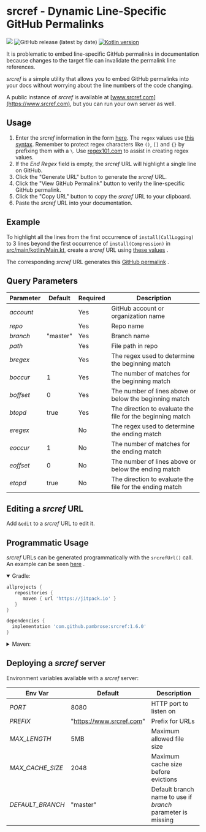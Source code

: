 # srcref - Dynamic Line-Specific GitHub Permalinks

[![](https://jitpack.io/v/pambrose/srcref.svg)](https://jitpack.io/#pambrose/srcref)
![GitHub release (latest by date)](https://img.shields.io/github/v/release/pambrose/srcref)
[![Kotlin version](https://img.shields.io/badge/kotlin-1.9.22-red?logo=kotlin)](http://kotlinlang.org)

It is problematic to embed line-specific GitHub permalinks in documentation because
changes to the target file can invalidate the permalink line references.

_srcref_ is a simple utility that allows you to embed GitHub permalinks into your
docs without worrying about the line numbers of the code changing.

A public instance of _srcref_ is available at [www.srcref.com](https://www.srcref.com),
but you can run your own server as well.

## Usage

1) Enter the _srcref_ information in the form [here](https://www.srcref.com).
   The `regex` values use [this syntax](https://docs.oracle.com/javase/8/docs/api/java/util/regex/Pattern.html).
   Remember to protect regex characters like `()`, `[]` and `{}` by prefixing them with a `\`.
   Use [regex101.com](https://regex101.com) to assist in creating regex values.
2) If the _End_ _Regex_ field is empty, the _srcref_ URL will highlight a single line on GitHub.
3) Click the "Generate URL" button to generate the _srcref_ URL.
4) Click the "View GitHub Permalink" button to verify the line-specific GitHub permalink.
5) Click the "Copy URL" button to copy the _srcref_ URL to your clipboard.
6) Paste the _srcref_ URL into your documentation.

## Example

To highlight all the lines from the first occurrence
of `install(CallLogging)` to 3 lines beyond the first occurrence of `install(Compression)` in
[src/main/kotlin/Main.kt](https://github.com/pambrose/srcref/blob/master/src/main/kotlin/com/pambrose/srcref/Main.kt),
create a _srcref_ URL using
[these values](https://www.srcref.com/edit?account=pambrose&repo=srcref&branch=master&path=src%2Fmain%2Fkotlin%2Fcom%2Fpambrose%2Fsrcref%2FMain.kt&bregex=install%5C%28CallLogging%5C%29&boccur=1&boffset=0&btopd=true&eregex=install%5C%28Compression%5C%29&eoccur=1&eoffset=3&etopd=false)
.

The corresponding _srcref_ URL generates this
[GitHub permalink](https://www.srcref.com/github?account=pambrose&repo=srcref&branch=master&path=src%2Fmain%2Fkotlin%2Fcom%2Fpambrose%2Fsrcref%2FMain.kt&bregex=install%5C%28CallLogging%5C%29&boccur=1&boffset=0&btopd=true&eregex=install%5C%28Compression%5C%29&eoccur=1&eoffset=3&etopd=false)
.

## Query Parameters

| Parameter | Default  | Required | Description                                                |
|-----------|----------|----------|------------------------------------------------------------|
| _account_ |          | Yes      | GitHub account or organization name                        |
| _repo_    |          | Yes      | Repo name                                                  |
| _branch_  | "master" | Yes      | Branch name                                                |
| _path_    |          | Yes      | File path in repo                                          |
| _bregex_  |          | Yes      | The regex used to determine the beginning match            |
| _boccur_  | 1        | Yes      | The number of matches for the beginning match              |
| _boffset_ | 0        | Yes      | The number of lines above or below the beginning match     |
| _btopd_   | true     | Yes      | The direction to evaluate the file for the beginning match |
| _eregex_  |          | No       | The regex used to determine the ending match               |
| _eoccur_  | 1        | No       | The number of matches for the ending match                 |
| _eoffset_ | 0        | No       | The number of lines above or below the ending match        |
| _etopd_   | true     | No       | The direction to evaluate the file for the ending match    |

## Editing a _srcref_ URL

Add `&edit` to a _srcref_ URL to edit it.

## Programmatic Usage

_srcref_ URLs can be generated programmatically with the `srcrefUrl()` call. An example can be seen
[here](https://www.srcref.com/github?account=kslides&repo=kslides&branch=master&path=kslides-core%2Fsrc%2Fmain%2Fkotlin%2Fcom%2Fkslides%2FPresentation.kt&bregex=srcrefUrl%5C%28&boccur=1&boffset=0&btopd=true&eregex=escapeHtml4+%3D+true&eoccur=1&eoffset=1&etopd=true)
.

<details open>
<summary>Gradle:</summary>

```groovy
allprojects {
   repositories {
      maven { url 'https://jitpack.io' }
   }
}
```

```groovy
dependencies {
  implementation 'com.github.pambrose:srcref:1.6.0'
}
```

</details>


<details>
<summary>Maven:</summary>

```xml

<repositories>
   <repository>
      <id>jitpack.io</id>
      <url>https://jitpack.io</url>
   </repository>
</repositories>
```

```xml

<dependency>
   <groupId>com.github.pambrose</groupId>
   <artifactId>srcref</artifactId>
  <version>1.6.0</version>
</dependency>
```

</details>

## Deploying a _srcref_ server

Environment variables available with a _srcref_ server:

| Env Var          | Default                  | Description                                                 |
|------------------|--------------------------|-------------------------------------------------------------|
| _PORT_           | 8080                     | HTTP port to listen on                                      |
| _PREFIX_         | "https://www.srcref.com" | Prefix for URLs                                             |
| _MAX_LENGTH_     | 5MB                      | Maximum allowed file size                                   |
| _MAX_CACHE_SIZE_ | 2048                     | Maximum cache size before evictions                         |
| _DEFAULT_BRANCH_ | "master"                 | Default branch name to use if _branch_ parameter is missing |


